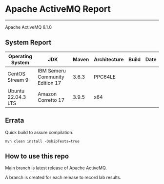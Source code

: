 # Apache ActiveMQ Report
--- 

Apache ActiveMQ 6.1.0

## System Report

| Operating System    | JDK       | Maven | Architecture | Build | Date  |
|---------------------|-----------|-------|--------------|-------|-------|
| CentOS Stream 9         | IBM Semeru Community Edition 17   | 3.6.3 | PPC64LE      |  |  |
| Ubuntu 22.04.3 LTS          | Amazon Corretto 17   | 3.9.5 | x64      |  |  |


## Errata


Quick build to assure compilation. 
```
mvn clean install -DskipTests=true
```

## How to use this repo

Main branch is latest release of Apache ActiveMQ.

A branch is created for each release to record lab results.
